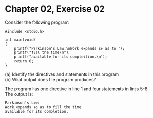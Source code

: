 # Chapter 02, Exercise 02

Consider the following program:  
```
#include <stdio.h>

int main(void)
{
    printf("Parkinson's Law:\nWork expands so as to ");
    printf("fill the time\n");
    printf("available for its compleition.\n");
    return 0;
}
```
(a) Identify the directives and statements in this program.  
(b) What output does the program produces?  

The program has one directive in line 1 and four statements in lines 5-8.  
The output is:  

```
Parkinson's Law:
Work expands so as to fill the time
available for its completion.
```  
